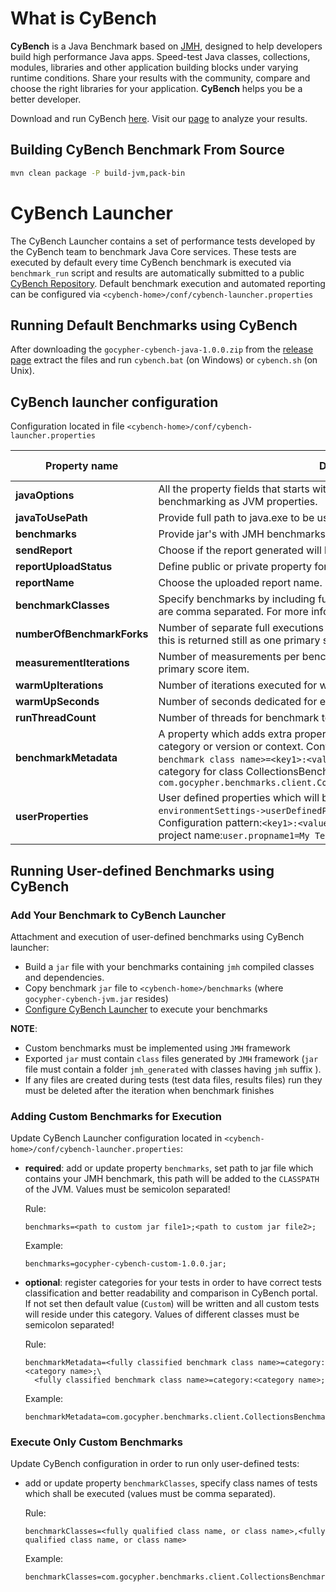 # What is CyBench

**CyBench** is a Java Benchmark based on [JMH](https://openjdk.java.net/projects/code-tools/jmh/), designed to help developers build high performance Java apps. 
Speed-test Java classes, collections, modules, libraries and other application building blocks under varying runtime conditions. 
Share your results with the community, compare and choose the right libraries for your application. **CyBench** helps you be a better developer.

Download and run CyBench [here](https://github.com/K2NIO/gocypher-cybench-java/releases).  Visit our [page](https://www.gocypher.com/cybench/) to analyze your results.

## Building CyBench Benchmark From Source
```sh
mvn clean package -P build-jvm,pack-bin
```

# CyBench Launcher
The CyBench Launcher contains a set of performance tests developed by the CyBench team to benchmark Java Core services. These tests are executed by default every time CyBench benchmark is executed via `benchmark_run` script and results are automatically submitted to a public [CyBench Repository](https://www.gocypher.com/cybench/).
Default benchmark execution and automated reporting can be configured via `<cybench-home>/conf/cybench-launcher.properties`

## Running Default Benchmarks using CyBench

After downloading the `gocypher-cybench-java-1.0.0.zip` from the [release page](https://github.com/K2NIO/gocypher-cybench-java/releases) extract the files and run `cybench.bat` (on Windows) or `cybench.sh` (on Unix).


## CyBench launcher configuration

Configuration located in file `<cybench-home>/conf/cybench-launcher.properties`

| Property name        | Description           | Default value  |
| ------------- |-------------| -----:|
| **javaOptions**      | All the property fields that starts with name javaOptions will be used while benchmarking as JVM properties. | - |
| **javaToUsePath**      | Provide full path to java.exe to be used e.g. D:/jdk180_162/bin/java.exe  | - |
| **benchmarks**| Provide jar's with JMH benchmarks which shall be executed with CyBench | - |
| **sendReport**| Choose if the report generated will be automatically uploaded. (true/false)  | true |
| **reportUploadStatus**| Define public or private property for the uploaded report visibility.  | public |
| **reportName**| Choose the uploaded report name. E.g. | - |
| **benchmarkClasses**| Specify benchmarks by including fully qualified benchmark class names which are comma separated. For more information [here](#execute-only-custom-benchmarks)| - |
| **numberOfBenchmarkForks**| Number of separate full executions of a benchmark (warm up+measurement), this is returned still as one primary score item. | 1 |
| **measurementIterations** | Number of measurements per benchmark operation, this is returned still as one primary score item. | 5 |
| **warmUpIterations**| Number of iterations executed for warm up.  |  1 |
| **warmUpSeconds**|  Number of seconds dedicated for each warm up iteration.  |  5  |
| **runThreadCount**| Number of threads for benchmark test execution. |  1 |
| **benchmarkMetadata**| A property which adds extra properties to the benchmarks report such as category or version or context. Configuration pattern is `<fully qualified benchmark class name>=<key1>:<value1>;<key2>:<value2>`. Example which adds category for class CollectionsBenchmarks: `com.gocypher.benchmarks.client.CollectionsBenchmarks=category:Collections;`   |   -  |
| **userProperties**| User defined properties which will be added to benchmarks report section `environmentSettings->userDefinedProperties` as key/value strings. Configuration pattern:`<key1>:<value1>;<key2>:<value2>`. Example which adds a project name:`user.propname1=My Test Project;` |  -  |

## Running User-defined Benchmarks using CyBench

### Add Your Benchmark to CyBench Launcher

Attachment and execution of user-defined benchmarks using CyBench launcher:
 * Build a `jar` file with your benchmarks containing `jmh` compiled classes and dependencies.
 * Copy benchmark `jar` file to `<cybench-home>/benchmarks` (where `gocypher-cybench-jvm.jar` resides)
 * [Configure CyBench Launcher](#adding-custom-benchmarks-for-execution) to execute your benchmarks

**NOTE**:
* Custom benchmarks must be implemented using `JMH` framework
* Exported `jar` must contain `class` files generated by `JMH` framework (`jar` file must contain a folder `jmh_generated` with classes having `jmh` suffix ).
* If any files are created during tests (test data files, results files) run they must be deleted after the iteration when benchmark finishes

### Adding Custom Benchmarks for Execution

Update CyBench Launcher configuration located in `<cybench-home>/conf/cybench-launcher.properties`:

* __required__: add or update property `benchmarks`, set path to jar file which contains your JMH benchmark, this path will be added to the `CLASSPATH` of the JVM. Values must be semicolon separated!  

    Rule:
    ```properties
    benchmarks=<path to custom jar file1>;<path to custom jar file2>;
    ```
    
    Example:
    ```properties
    benchmarks=gocypher-cybench-custom-1.0.0.jar;
    ```

* __optional__: register categories for your tests in order to have correct tests classification and better readability and comparison in CyBench portal. If not set then default value (`Custom`) will be written and all custom tests will reside under this category. Values of different classes must be semicolon separated!

    Rule:
    ```properties
    benchmarkMetadata=<fully classified benchmark class name>=category:<category name>;\
      <fully classified benchmark class name>=category:<category name>;
    ```
       
    Example:
    ```properties
    benchmarkMetadata=com.gocypher.benchmarks.client.CollectionsBenchmarks=category:Collections;
    ```
    
### Execute Only Custom Benchmarks

Update CyBench configuration in order to run only user-defined tests:
* add or update property `benchmarkClasses`, specify class names of tests which shall be executed (values must be comma separated).
    
    Rule:
    ```properties
    benchmarkClasses=<fully qualified class name, or class name>,<fully qualified class name, or class name>
    ```
    Example:
    ```properties
    benchmarkClasses=com.gocypher.benchmarks.client.CollectionsBenchmarks,NumberBenchmarks
    ```

    
